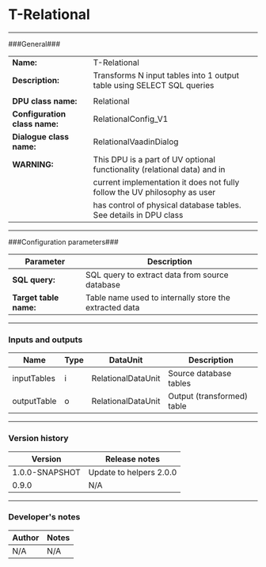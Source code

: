 # T-Relational #
----------

###General###

|                              |                                                                              |
|------------------------------|------------------------------------------------------------------------------|
|**Name:**                     |T-Relational                                                                  |
|**Description:**              |Transforms N input tables into 1 output table using SELECT SQL queries        |
|                              |                                                                              |
|**DPU class name:**           |Relational                                                                    | 
|**Configuration class name:** |RelationalConfig_V1                                                           |
|**Dialogue class name:**      |RelationalVaadinDialog                                                        |
|**WARNING:**                  |This DPU is a part of UV optional functionality (relational data) and in      |
|                              |current implementation it does not fully follow the UV philosophy as user     |
|                              |has control of physical database tables. See details in DPU class             |

***

###Configuration parameters###

|Parameter                           |Description                                                              |
|------------------------------------|-------------------------------------------------------------------------|
|**SQL query:**                      |SQL query to extract data from source database                           |
**Target table name:**               |Table name used to internally store the extracted data                   |

***

### Inputs and outputs ###

|Name           |Type           |DataUnit           |Description                                  |
|---------------|---------------|-------------------|---------------------------------------------|
|inputTables    |i              |RelationalDataUnit |Source database tables                       |
|outputTable    |o              |RelationalDataUnit |Output (transformed) table                   |

***

### Version history ###

|Version          |Release notes               |
|-----------------|----------------------------|
|1.0.0-SNAPSHOT   |Update to helpers 2.0.0     |
|0.9.0            |N/A                         |


***

### Developer's notes ###

|Author           |Notes                           |
|-----------------|--------------------------------|
|N/A              |N/A                             | 
